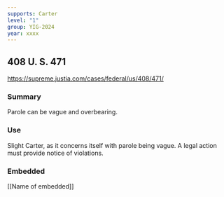 ```yaml
---
supports: Carter
level: "1"
group: YIG-2024
year: xxxx
---
```

## 408 U. S. 471

https://supreme.justia.com/cases/federal/us/408/471/

### Summary

Parole can be vague and overbearing.

### Use

Slight Carter, as it concerns itself with parole being vague. A legal action must provide notice of violations.

### Embedded

[[Name of embedded]]